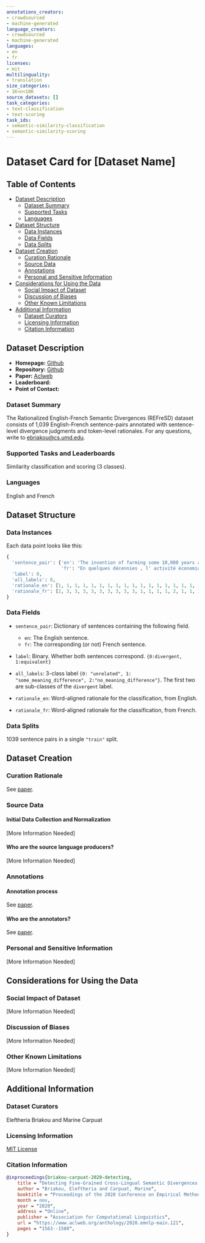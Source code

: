 ```yaml
---
annotations_creators:
- crowdsourced
- machine-generated
language_creators:
- crowdsourced
- machine-generated
languages:
- en
- fr
licenses:
- mit
multilinguality:
- translation
size_categories:
- 1K<n<10K
source_datasets: []
task_categories:
- text-classification
- text-scoring
task_ids:
- semantic-similarity-classification
- semantic-similarity-scoring
---
```


# Dataset Card for [Dataset Name]

## Table of Contents
- [Dataset Description](#dataset-description)
  - [Dataset Summary](#dataset-summary)
  - [Supported Tasks](#supported-tasks-and-leaderboards)
  - [Languages](#languages)
- [Dataset Structure](#dataset-structure)
  - [Data Instances](#data-instances)
  - [Data Fields](#data-instances)
  - [Data Splits](#data-instances)
- [Dataset Creation](#dataset-creation)
  - [Curation Rationale](#curation-rationale)
  - [Source Data](#source-data)
  - [Annotations](#annotations)
  - [Personal and Sensitive Information](#personal-and-sensitive-information)
- [Considerations for Using the Data](#considerations-for-using-the-data)
  - [Social Impact of Dataset](#social-impact-of-dataset)
  - [Discussion of Biases](#discussion-of-biases)
  - [Other Known Limitations](#other-known-limitations)
- [Additional Information](#additional-information)
  - [Dataset Curators](#dataset-curators)
  - [Licensing Information](#licensing-information)
  - [Citation Information](#citation-information)

## Dataset Description

- **Homepage:** [Github](https://github.com/Elbria/xling-SemDiv/tree/master/REFreSD)
- **Repository:** [Github](https://github.com/Elbria/xling-SemDiv/)
- **Paper:** [Aclweb](https://www.aclweb.org/anthology/2020.emnlp-main.121)
- **Leaderboard:**
- **Point of Contact:**

### Dataset Summary

The Rationalized English-French Semantic Divergences (REFreSD) dataset consists of 1,039
 English-French sentence-pairs annotated with sentence-level divergence judgments and token-level
 rationales. For any questions, write to ebriakou@cs.umd.edu.

### Supported Tasks and Leaderboards

Similarity classification and scoring (3 classes).

### Languages

English and French

## Dataset Structure
### Data Instances
Each data point looks like this:

```python
{
  'sentence_pair': {'en': 'The invention of farming some 10,000 years ago led to the development of agrarian societies , whether nomadic or peasant , the latter in particular almost always dominated by a strong sense of traditionalism .', 
                    'fr': "En quelques décennies , l' activité économique de la vallée est passée d' une mono-activité agricole essentiellement vivrière , à une quasi mono-activité touristique , si l' on excepte un artisanat du bâtiment traditionnel important , en partie saisonnier ."}
  'label': 0, 
  'all_labels': 0, 
  'rationale_en': [1, 1, 1, 1, 1, 1, 1, 1, 1, 1, 1, 1, 1, 1, 1, 1, 1, 1, 1, 1, 1, 1, 1, 1, 1, 1, 1, 1, 1, 1, 1, 1, 1, 1, 1], 
  'rationale_fr': [2, 3, 3, 3, 3, 3, 3, 3, 3, 3, 1, 1, 1, 1, 2, 1, 1, 1, 1, 1, 1, 2, 2, 2, 2, 2, 2, 2, 2, 2, 2, 2, 2, 2, 2, 2, 3, 3, 3, 3], 
}
```

### Data Fields

- `sentence_pair`: Dictionary of sentences containing the following field.
  - `en`: The English sentence.
  - `fr`: The corresponding (or not) French sentence.
  
- `label`: Binary. Whether both sentences correspond. `{0:divergent, 1:equivalent}`
- `all_labels`: 3-class label `{0: "unrelated", 1: "some_meaning_difference", 2:"no_meaning_difference"}`. The first two are sub-classes of the `divergent` label. 
- `rationale_en`: Word-aligned rationale for the classification, from English. 
- `rationale_fr`: Word-aligned rationale for the classification, from French.

### Data Splits
1039 sentence pairs in a single `"train"` split.

## Dataset Creation

### Curation Rationale

See [paper](https://arxiv.org/abs/2010.03662v1).

### Source Data

#### Initial Data Collection and Normalization

[More Information Needed]

#### Who are the source language producers?

[More Information Needed]

### Annotations

#### Annotation process

See [paper](https://arxiv.org/abs/2010.03662v1).

#### Who are the annotators?

See [paper](https://arxiv.org/abs/2010.03662v1).

### Personal and Sensitive Information

[More Information Needed]

## Considerations for Using the Data

### Social Impact of Dataset

[More Information Needed]

### Discussion of Biases

[More Information Needed]

### Other Known Limitations

[More Information Needed]

## Additional Information

### Dataset Curators

Eleftheria Briakou and Marine Carpuat

### Licensing Information

[MIT License](https://github.com/Elbria/xling-SemDiv/blob/master/LICENSE)

### Citation Information

```BibTeX
@inproceedings{briakou-carpuat-2020-detecting,
    title = "Detecting Fine-Grained Cross-Lingual Semantic Divergences without Supervision by Learning to Rank",
    author = "Briakou, Eleftheria and Carpuat, Marine",
    booktitle = "Proceedings of the 2020 Conference on Empirical Methods in Natural Language Processing (EMNLP)",
    month = nov,
    year = "2020",
    address = "Online",
    publisher = "Association for Computational Linguistics",
    url = "https://www.aclweb.org/anthology/2020.emnlp-main.121",
    pages = "1563--1580",
}
```
